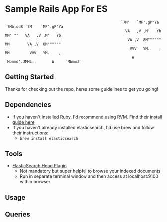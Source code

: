 # Sample Rails App For ES                                           
                                                                                                       
                                                                                                       
                                                        `7M'   `MF'.gP"Ya `7Mb,od8 `7M'   `MF'.gP"Ya     
                                                          VA   ,V ,M'   Yb  MM' "'   VA   ,V ,M'   Yb    
                                                           VA ,V  8M""""""  MM        VA ,V  8M""""""    
                                                            VVV   YM.    ,  MM         VVV   YM.    ,    
                                                             W     `Mbmmd'.JMML.        W     `Mbmmd'                                                                                   

## Getting Started

Thanks for checking out the repo, heres some guidelines to get you going!  

##  Dependencies 
  - If you haven't installed Ruby, I'd recommend using RVM.  Find their [install guide here](https://rvm.io/rvm/install)
  - If you haven't already installed elasticsearch, I'd use brew and follow their instructions: 
    - `brew install elasticsearch`
    
## Tools 
  - [ElasticSearch Head Plugin](https://github.com/mobz/elasticsearch-head)
    - Not mandatory but super helpful to browse your indexed documents
    - Run in separate terminal window and then access at localhost:9100 within browser

## Usage


## Queries
